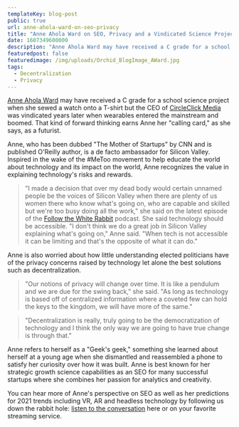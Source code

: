 ```yaml
---
templateKey: blog-post
public: true
url: anne-ahola-ward-on-seo-privacy
title: "Anne Ahola Ward on SEO, Privacy and a Vindicated Science Project"
date: 1607349600000
description: "Anne Ahola Ward may have received a C grade for a school science project when she sewed a watch onto a T-shirt but the CEO of CircleClick Media was vindicated years later when wearables entered the mainstream and boomed."
featuredpost: false
featuredimage: /img/uploads/Orchid_BlogImage_AWard.jpg
tags:
  - Decentralization
  - Privacy
---
```

[Anne Ahola Ward](https://www.linkedin.com/in/annebot/) may have received a C grade for a school science project when she sewed a watch onto a T-shirt but the CEO of [CircleClick Media](https://www.circleclick.com/) was vindicated years later when wearables entered the mainstream and boomed. That kind of forward thinking earns Anne her "calling card," as she says, as a futurist.

Anne, who has been dubbed "The Mother of Startups" by CNN and is published O'Reilly author, is a de facto ambassador for Silicon Valley. Inspired in the wake of the #MeToo movement to help educate the world about technology and its impact on the world, Anne recognizes the value in explaining technology's risks and rewards.

> "I made a decision that over my dead body would certain unnamed people be the voices of Silicon Valley when there are plenty of us women there who know what's going on, who are capable and skilled but we're too busy doing all the work," she said on the latest episode of the [Follow the White Rabbit](https://www.orchid.com/podcast/episode-26-anne-ahola-ward/) podcast. She said technology should be accessible. "I don't think we do a great job in Silicon Valley explaining what's going on," Anne said. "When tech is not accessible it can be limiting and that's the opposite of what it can do."

Anne is also worried about how little understanding elected politicians have of the privacy concerns raised by technology let alone the best solutions such as decentralization.

> "Our notions of privacy will change over time. It is like a pendulum and we are due for the swing back," she said. "As long as technology is based off of centralized information where a coveted few can hold the keys to the kingdom, we will have more of the same."

> "Decentralization is really, truly going to be the democratization of technology and I think the only way we are going to have true change is through that."

Anne refers to herself as a "Geek's geek," something she learned about herself at a young age when she dismantled and reassembled a phone to satisfy her curiosity over how it was built. Anne is best known for her strategic growth science capabilities as an SEO for many successful startups where she combines her passion for analytics and creativity.

You can hear more of Anne's perspective on SEO as well as her predictions for 2021 trends including VR, AR and headless technology by following us down the rabbit hole: [listen to the conversation](https://www.orchid.com/podcast) here or on your favorite streaming service.